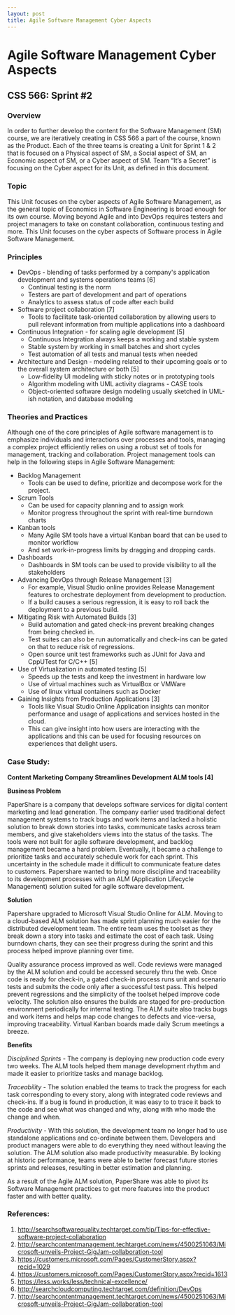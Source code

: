 ```yaml
---
layout: post
title: Agile Software Management Cyber Aspects
---
```



# Agile Software Management Cyber Aspects
## CSS 566: Sprint #2
### Overview

In order to further develop the content for the Software Management (SM) course, we are iteratively creating in CSS 566 a part of the course, known as the Product. Each of the three teams is creating a Unit for Sprint 1 & 2 that is focused on a Physical aspect of SM, a Social aspect of SM, an Economic aspect of SM, or a Cyber aspect of SM. Team “It’s a Secret” is focusing on the Cyber aspect for its Unit, as defined in this document. 

### Topic

This Unit focuses on the cyber aspects of Agile Software Management, as the general topic of Economics in Software Engineering is broad enough for its own course. Moving beyond Agile and into DevOps requires testers and project managers to take on constant collaboration, continuous testing and more. This Unit focuses on the cyber aspects of Software process in Agile Software Management. 

### Principles

 - DevOps - blending of tasks performed by a company's application development and systems operations teams [6]
	 - Continual testing is the norm
	 - Testers are part of development and part of operations
	 - Analytics to assess status of code after each build
 - Software project collaboration [7]
	 - Tools to facilitate task-oriented collaboration by allowing users to pull relevant information from multiple applications into a dashboard
 - Continuous Integration - for scaling agile development [5]
	 - Continuous Integration always keeps a working and stable system
	 - Stable system by working in small batches and short cycles
	 - Test automation of all tests and manual tests when needed
 - Architecture and Design - modeling related to their upcoming goals or to the overall system architecture or both [5]
	 - Low-fidelity UI modeling with sticky notes or in prototyping tools
	 - Algorithm modeling with UML activity diagrams - CASE tools
	 - Object-oriented software design modeling usually sketched in UML-ish notation, and database modeling 


### Theories and Practices

Although one of the core principles of Agile software management is to emphasize individuals and interactions over processes and tools,  managing a complex project efficiently relies on using a robust set of tools for management, tracking and collaboration.
Project management tools can help in the following steps in Agile Software Management:

 - Backlog Management  
	 - Tools can be used to define, prioritize and decompose work for the project.
 - Scrum Tools  
	 - Can be used for capacity planning and to assign work 
	 - Monitor progress throughout the sprint with real-time burndown charts
 - Kanban tools 
	 - Many Agile SM tools have a virtual Kanban board that can be used to monitor workflow 
	 - And set work-in-progress limits by dragging and dropping cards.
 - Dashboards 
	 - Dashboards in SM tools can be used to provide visibility to all the stakeholders
 - Advancing DevOps through Release Management [3]  
	 - For example, Visual Studio online provides Release Management features to orchestrate deployment from development to production. 
	 - If a build causes a serious regression, it is easy to roll back the deployment to a previous build.
 - Mitigating Risk with Automated Builds [3]  
	 - Build automation and gated check-ins prevent breaking changes from being checked in. 
	 - Test suites can also be run automatically and check-ins can be gated on that to reduce risk of regressions.
	 - Open source unit test frameworks such as JUnit for Java and CppUTest for C/C++ [5]
 - Use of Virtualization in automated testing [5]
	 - Speeds up the tests and keep the investment in hardware low
	 - Use of virtual machines such as VirtualBox or VMWare
	 - Use of linux virtual containers such as Docker
 - Gaining Insights from Production Applications [3] 
	 - Tools like Visual Studio Online Application insights can monitor performance and usage of applications and services hosted in the cloud. 
	 - This can give insight into how users are interacting with the applications and this can be used for focusing resources on experiences that delight users.


### Case Study:

**Content Marketing Company Streamlines Development ALM tools [4]**

**Business Problem** 

PaperShare is a company that develops software services for digital content marketing and lead generation. The company earlier used traditional defect management systems to track bugs and work items and lacked a holistic solution to break down stories into tasks, communicate tasks across team members, and give stakeholders views into the status of the tasks. The tools were not built for agile software development, and backlog management became a hard problem. Eventually, it became a challenge to prioritize tasks and accurately schedule work for each sprint. This uncertainty in the schedule made it difficult to communicate feature dates to customers. Papershare wanted to bring more discipline and traceability to its development processes with an ALM (Application Lifecycle Management) solution suited for agile software development.

**Solution**

Papershare upgraded to Microsoft Visual Studio Online for ALM. Moving to a cloud-based ALM solution has made sprint planning much easier for the distributed development team. The entire team uses the toolset as they break down a story into tasks and estimate the cost of each task. Using burndown charts, they can see their progress during the sprint and this process helped improve planning over time.

Quality assurance process improved as well. Code reviews were managed by the ALM solution and could be accessed securely thru the web. Once code is ready for check-in, a gated check-in process runs unit and scenario tests and submits the code only after a successful test pass. This helped prevent regressions and the simplicity of the toolset helped improve code velocity. The solution also ensures the builds are staged for pre-production environment periodically for internal testing. The ALM suite also tracks bugs and work items and helps map code changes to defects and vice-versa, improving traceability. Virtual Kanban boards made daily Scrum meetings a breeze.

**Benefits**

*Disciplined Sprints* - The company is deploying new production code every two weeks. The ALM tools helped them manage development rhythm and made it easier to prioritize tasks and manage backlog.

*Traceability* - The solution enabled the teams to track the progress for each task corresponding to every story, along with integrated code reviews and check-ins. If a bug is found in production, it was easy to to trace it back to the code and see what was changed and why, along with who made the change and when.

*Productivity* - With this solution, the development team no longer had to use standalone applications and co-ordinate between them. Developers and product managers were able to do everything they need without leaving the solution. The ALM solution also made productivity measurable. By looking at historic performance,  teams were able to better forecast future stories sprints and releases, resulting in better estimation and planning.

As a result of the Agile ALM solution, PaperShare was able to pivot its Software Management practices to get more features into the product faster and with better quality.

### References:

1. http://searchsoftwarequality.techtarget.com/tip/Tips-for-effective-software-project-collaboration
2. http://searchcontentmanagement.techtarget.com/news/4500251063/Microsoft-unveils-Project-GigJam-collaboration-tool
3. https://customers.microsoft.com/Pages/CustomerStory.aspx?recid=1029
4. https://customers.microsoft.com/Pages/CustomerStory.aspx?recid=1613
5. https://less.works/less/technical-excellence/
6. http://searchcloudcomputing.techtarget.com/definition/DevOps
7. http://searchcontentmanagement.techtarget.com/news/4500251063/Microsoft-unveils-Project-GigJam-collaboration-tool

